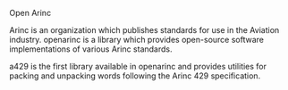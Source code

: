 Open Arinc

Arinc is an organization which publishes standards for use in the Aviation industry.  openarinc is a library which provides open-source software implementations of various Arinc standards. 

a429 is the first library available in openarinc and provides utilities for packing and unpacking words following the Arinc 429 specification.  